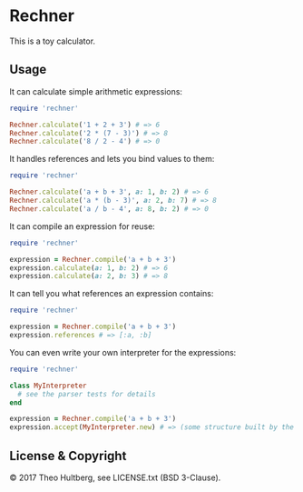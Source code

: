 # Rechner

This is a toy calculator.

## Usage

It can calculate simple arithmetic expressions:

```ruby
require 'rechner'

Rechner.calculate('1 + 2 + 3') # => 6
Rechner.calculate('2 * (7 - 3)') # => 8
Rechner.calculate('8 / 2 - 4') # => 0
```

It handles references and lets you bind values to them:

```ruby
require 'rechner'

Rechner.calculate('a + b + 3', a: 1, b: 2) # => 6
Rechner.calculate('a * (b - 3)', a: 2, b: 7) # => 8
Rechner.calculate('a / b - 4', a: 8, b: 2) # => 0
```

It can compile an expression for reuse:

```ruby
require 'rechner'

expression = Rechner.compile('a + b + 3')
expression.calculate(a: 1, b: 2) # => 6
expression.calculate(a: 2, b: 3) # => 8
```

It can tell you what references an expression contains:

```ruby
require 'rechner'

expression = Rechner.compile('a + b + 3')
expression.references # => [:a, :b]
```

You can even write your own interpreter for the expressions:

```ruby
require 'rechner'

class MyInterpreter
  # see the parser tests for details
end

expression = Rechner.compile('a + b + 3')
expression.accept(MyInterpreter.new) # => (some structure built by the custom interpreter)
```

## License & Copyright

© 2017 Theo Hultberg, see LICENSE.txt (BSD 3-Clause).

